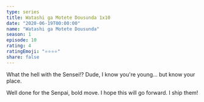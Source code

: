 ```yaml
---
type: series
title: Watashi ga Motete Dousunda 1x10
date: "2020-06-19T00:00:00"
name: "Watashi ga Motete Dousunda"
season: 1
episode: 10
rating: 4
ratingEmoji: "⭐️⭐️⭐️⭐️"
share: false
---
```


What the hell with the Sensei!? Dude, I know you're young... but know your place.

Well done for the Senpai, bold move. I hope this will go forward. I ship them!
